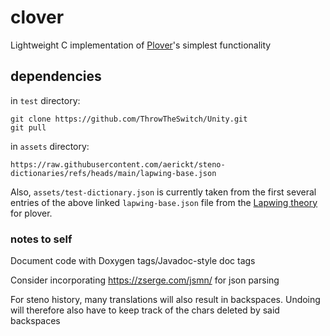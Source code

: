 # clover
Lightweight C implementation of [Plover](https://github.com/openstenoproject/plover)'s simplest functionality 

## dependencies
in `test` directory:
```
git clone https://github.com/ThrowTheSwitch/Unity.git
git pull
```

in `assets` directory:
```
https://raw.githubusercontent.com/aerickt/steno-dictionaries/refs/heads/main/lapwing-base.json
```
Also, `assets/test-dictionary.json` is currently taken from the first several entries of the above linked `lapwing-base.json` file from the [Lapwing theory](https://github.com/aerickt/steno-dictionaries) for plover. 

### notes to self
Document code with Doxygen tags/Javadoc-style doc tags

Consider incorporating https://zserge.com/jsmn/ for json parsing

For steno history, many translations will also result in backspaces. Undoing will therefore also have to keep track of the chars deleted by said backspaces

